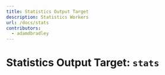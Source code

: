 ```yaml
---
title: Statistics Output Target
description: Statistics Workers
url: /docs/stats
contributors:
  - adamdbradley
---
```


# Statistics Output Target: `stats`

